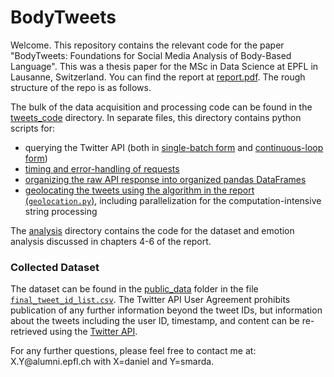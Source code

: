 # BodyTweets

Welcome. This repository contains the relevant code for the paper "BodyTweets: Foundations for Social Media Analysis of Body-Based Language". This was a thesis paper for the MSc in Data Science at EPFL in Lausanne, Switzerland. You can find the report at [report.pdf](report.pdf). The rough structure of the repo is as follows.

The bulk of the data acquisition and processing code can be found in the [tweets_code](tweets_code) directory. In separate files, this directory contains python scripts for:

- querying the Twitter API (both in [single-batch form](tweets_code/get_tweets.py) and [continuous-loop form](tweets_code/get_tweets_loop.py))
- [timing and error-handling of requests](tweets_code/request_management.py)
- [organizing the raw API response into organized pandas DataFrames](tweets_code/read_tweets.py)
- [geolocating the tweets using the algorithm in the report (`geolocation.py`)](tweets_code/geolocation.py), including parallelization for the computation-intensive string processing

The [analysis](analysis) directory contains the code for the dataset and emotion analysis discussed in chapters 4-6 of the report. 

### Collected Dataset

The dataset can be found in the [public_data](public_data) folder in the file [`final_tweet_id_list.csv`](public_data/final_tweet_id_list.csv). The Twitter API User Agreement prohibits publication of any further information beyond the tweet IDs, but information about the tweets including the user ID, timestamp, and content can be re-retrieved using the [Twitter API](https://developer.twitter.com/en/docs/twitter-api/tweets/lookup/quick-start).

For any further questions, please feel free to contact me at: X.Y<span>@</span>alumni.epfl.ch with X=daniel and Y=smarda.
